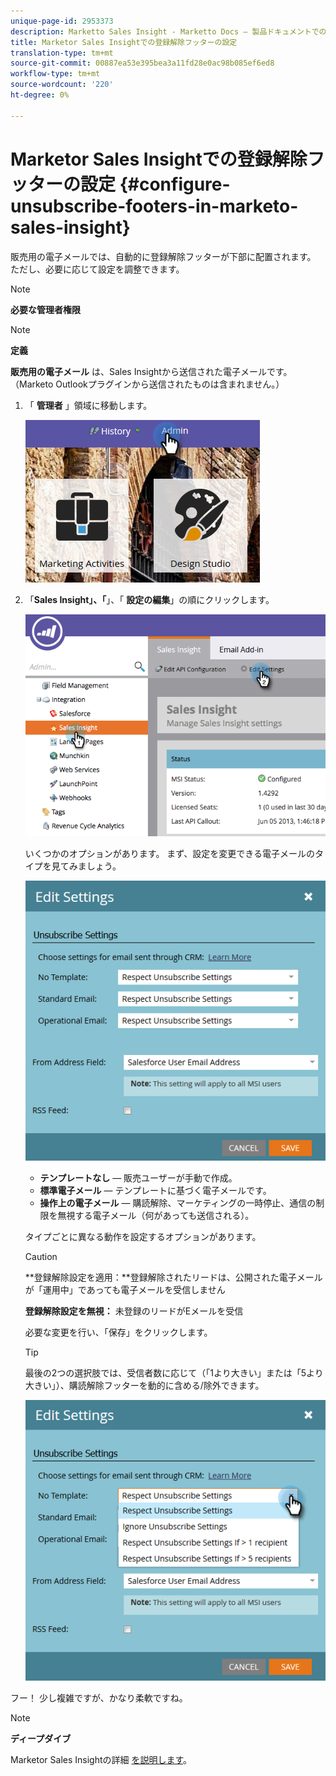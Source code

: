 ```yaml
---
unique-page-id: 2953373
description: Marketto Sales Insight - Marketto Docs — 製品ドキュメントでの登録解除フッターの設定
title: Marketor Sales Insightでの登録解除フッターの設定
translation-type: tm+mt
source-git-commit: 00887ea53e395bea3a11fd28e0ac98b085ef6ed8
workflow-type: tm+mt
source-wordcount: '220'
ht-degree: 0%

---
```



# Marketor Sales Insightでの登録解除フッターの設定 {#configure-unsubscribe-footers-in-marketo-sales-insight}

販売用の電子メールでは、自動的に登録解除フッターが下部に配置されます。 ただし、必要に応じて設定を調整できます。

>[!NOTE]
>
>**必要な管理者権限**

>[!NOTE]
>
>**定義**
>
>**販売用の電子メール** は、Sales Insightから送信された電子メールです。 （Marketo Outlookプラグインから送信されたものは含まれません。）

1. 「 **管理者** 」領域に移動します。

   ![](assets/one-1.png)

1. 「**Sales Insight」、「**」、「 **設定の編集**」の順にクリックします。

   ![](assets/two-1.png)

   いくつかのオプションがあります。 まず、設定を変更できる電子メールのタイプを見てみましょう。

   ![](assets/three-1.png)

   * **テンプレートなし** — 販売ユーザーが手動で作成。
   * **標準電子メール** — テンプレートに基づく電子メールです。
   * **操作上の電子メール** — 購読解除、マーケティングの一時停止、通信の制限を無視する電子メール（何があっても送信される）。

   タイプごとに異なる動作を設定するオプションがあります。

   >[!CAUTION]
   >
   >**登録解除設定を適用：**登録解除されたリードは、公開された電子メールが「運用中」であっても電子メールを受信しません
   >
   >
   >**登録解除設定を無視：** 未登録のリードがEメールを受信

   必要な変更を行い、「保存」をクリックします。

   >[!TIP]
   >
   >最後の2つの選択肢では、受信者数に応じて（「1より大きい」または「5より大きい」）、購読解除フッターを動的に含める/除外できます。

   ![](assets/four-1.png)

フー！ 少し複雑ですが、かなり柔軟ですね。

>[!NOTE]
>
>**ディープダイブ**
>
>Marketor Sales Insightの詳細 [を説明します](http://docs.marketo.com/display/docs/marketo+sales+insight)。

